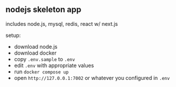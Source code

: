 ## nodejs skeleton app

includes node.js, mysql, redis, react w/ next.js

setup:
- download node.js
- download docker
- copy `.env.sample` to `.env`
- edit `.env` with appropriate values
- run `docker compose up`
- open `http://127.0.0.1:7002` or whatever you configured in `.env`
